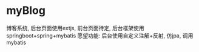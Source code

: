 # myBlog
博客系统, 后台页面使用extjs, 前台页面待定, 后台框架使用springboot+spring+mybatis
愿望功能: 后台使用自定义注解+反射, 仿jpa, 调用mybatis

